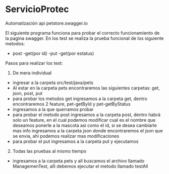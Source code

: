 # ServicioProtec
Automatización api petstore.swagger.io


El siguiente programa funciona para probar el correcto funcionamiento de la pagina swagger.
En los test se realiza la prueba funcional de los siguiente metodos:
- post
-get(por id)
-put
-get(por estatus)



Pasos para realizar los test:


1. De mera individual

 - ingresar a la carpeta src/test/java/pets
 - Al estar en la carpeta pets encontraremos las siguientes carpetas: get, json, post, put 
 - para probar los metodos get ingresamos a la carpeta get, dentro encontraremos 2 feature, pet-getById y pet-getByStatus
 - ingresamos a la que querramos probar
 - para probar el metodo post ingresamos a la carpeta post, dentro habrá solo un feature, en el cual podemos modificar    cual es el nombre que deseamos ponerle a la mascota asi como el id, si se desea cambiarle mas info ingresamos a la carpeta json donde encontraremos el json que se envia, ahi podemos realizar mas modificaciones
 - para probar el put ingresamos a la carpeta put y ejecutamos


2. Todas las pruebas al mismo tiempo
 - ingresamos a la carpeta pets y all buscamos el archivo llamado ManagemenTest, alli debemos ejecutar el metodo llamado testAll
